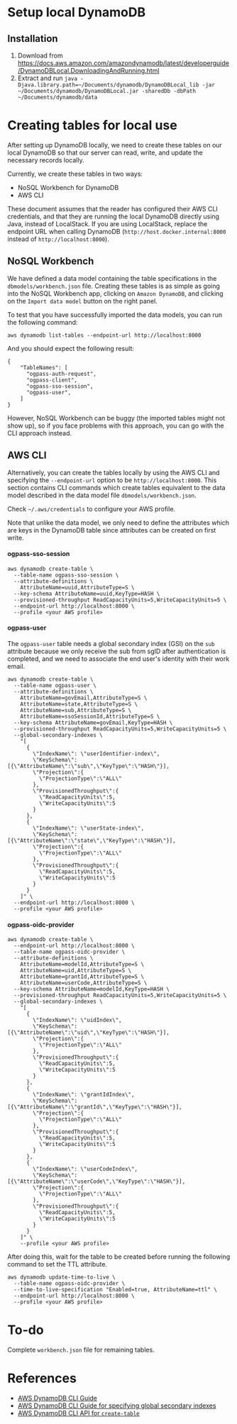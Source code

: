 # Setup local DynamoDB

## Installation

1. Download from https://docs.aws.amazon.com/amazondynamodb/latest/developerguide/DynamoDBLocal.DownloadingAndRunning.html
2. Extract and run `java -Djava.library.path=~/Documents/dynamodb/DynamoDBLocal_lib -jar ~/Documents/dynamodb/DynamoDBLocal.jar -sharedDb -dbPath ~/Documents/dynamodb/data`

# Creating tables for local use
After setting up DynamoDB locally, we need to create these tables on our local 
DynamoDB so that our server can read, write, and update the necessary records 
locally. 

Currently, we create these tables in two ways:
- NoSQL Workbench for DynamoDB
- AWS CLI

These document assumes that the reader has configured their AWS CLI credentials,
and that they are running the local DynamoDB directly using Java, instead of
LocalStack. If you are using LocalStack, replace the endpoint URL when calling
DynamoDB (`http://host.docker.internal:8000` instead of `http://localhost:8000`).

## NoSQL Workbench

We have defined a data model containing the table specifications in the 
`dbmodels/workbench.json` file. Creating these tables is as simple as going
into the NoSQL Workbench app, clicking on `Amazon DynamoDB`, and clicking on
the `Import data model` button on the right panel.

To test that you have successfully imported the data models, you can run the
following command:

```
aws dynamodb list-tables --endpoint-url http://localhost:8000
```

And you should expect the following result:
```
{
    "TableNames": [
      "ogpass-auth-request",
      "ogpass-client",  
      "ogpass-sso-session",
      "ogpass-user",
    ]
}
```

However, NoSQL Workbench can be buggy (the imported tables might not show up), so 
if you face problems with this approach, you can go with the CLI approach instead.

## AWS CLI
Alternatively, you can create the tables locally by using the AWS CLI and specifying
the `--endpoint-url` option to be `http://localhost:8000`. This section contains CLI
commands which create tables equivalent to the data model described in the data model
file `dbmodels/workbench.json`.

Check `~/.aws/credentials` to configure your AWS profile.

Note that unlike the data model, we only need to define the attributes which
are keys in the DynamoDB table since attributes can be created on first write.

#### ogpass-sso-session
```
aws dynamodb create-table \
  --table-name ogpass-sso-session \
  --attribute-definitions \
    AttributeName=uuid,AttributeType=S \
  --key-schema AttributeName=uuid,KeyType=HASH \
  --provisioned-throughput ReadCapacityUnits=5,WriteCapacityUnits=5 \
  --endpoint-url http://localhost:8000 \
  --profile <your AWS profile>
```

#### ogpass-user
The `ogpass-user` table needs a global secondary index (GSI) on the `sub` attribute because we only receive the sub from sgID after authentication is completed, and we need to associate the end user's identity with their work email.

```
aws dynamodb create-table \
  --table-name ogpass-user \
  --attribute-definitions \
    AttributeName=govEmail,AttributeType=S \
    AttributeName=state,AttributeType=S \
    AttributeName=sub,AttributeType=S \
    AttributeName=ssoSessionId,AttributeType=S \
  --key-schema AttributeName=govEmail,KeyType=HASH \
  --provisioned-throughput ReadCapacityUnits=5,WriteCapacityUnits=5 \
  --global-secondary-indexes \
    "[
      {
        \"IndexName\": \"userIdentifier-index\",
        \"KeySchema\": [{\"AttributeName\":\"sub\",\"KeyType\":\"HASH\"}],
        \"Projection\":{
          \"ProjectionType\":\"ALL\"
        },
        \"ProvisionedThroughput\":{
          \"ReadCapacityUnits\":5,
          \"WriteCapacityUnits\":5
        }
      },
      {
        \"IndexName\": \"userState-index\",
        \"KeySchema\": [{\"AttributeName\":\"state\",\"KeyType\":\"HASH\"}],
        \"Projection\":{
          \"ProjectionType\":\"ALL\"
        },
        \"ProvisionedThroughput\":{
          \"ReadCapacityUnits\":5,
          \"WriteCapacityUnits\":5
        }
      }
    ]" \
  --endpoint-url http://localhost:8000 \
  --profile <your AWS profile>
```

#### ogpass-oidc-provider
```
aws dynamodb create-table \
  --endpoint-url http://localhost:8000 \
  --table-name ogpass-oidc-provider \
  --attribute-definitions \
    AttributeName=modelId,AttributeType=S \
    AttributeName=uid,AttributeType=S \
    AttributeName=grantId,AttributeType=S \
    AttributeName=userCode,AttributeType=S \
  --key-schema AttributeName=modelId,KeyType=HASH \
  --provisioned-throughput ReadCapacityUnits=5,WriteCapacityUnits=5 \
  --global-secondary-indexes \
    "[
      {
        \"IndexName\": \"uidIndex\",
        \"KeySchema\": [{\"AttributeName\":\"uid\",\"KeyType\":\"HASH\"}],
        \"Projection\":{
          \"ProjectionType\":\"ALL\"
        },
        \"ProvisionedThroughput\":{
          \"ReadCapacityUnits\":5,
          \"WriteCapacityUnits\":5
        }
      },
      {
        \"IndexName\": \"grantIdIndex\",
        \"KeySchema\": [{\"AttributeName\":\"grantId\",\"KeyType\":\"HASH\"}],
        \"Projection\":{
          \"ProjectionType\":\"ALL\"
        },
        \"ProvisionedThroughput\":{
          \"ReadCapacityUnits\":5,
          \"WriteCapacityUnits\":5
        }
      },
      {
        \"IndexName\": \"userCodeIndex\",
        \"KeySchema\": [{\"AttributeName\":\"userCode\",\"KeyType\":\"HASH\"}],
        \"Projection\":{
          \"ProjectionType\":\"ALL\"
        },
        \"ProvisionedThroughput\":{
          \"ReadCapacityUnits\":5,
          \"WriteCapacityUnits\":5
        }
      }
    ]" \
    --profile <your AWS profile>
```

After doing this, wait for the table to be created before running the following command to set the TTL attribute.

```
aws dynamodb update-time-to-live \
  --table-name ogpass-oidc-provider \
  --time-to-live-specification "Enabled=true, AttributeName=ttl" \
  --endpoint-url http://localhost:8000 \
  --profile <your AWS profile>
```

# To-do
Complete `workbench.json` file for remaining tables.

# References
- [AWS DynamoDB CLI Guide](https://docs.aws.amazon.com/amazondynamodb/latest/developerguide/Tools.CLI.html)
- [AWS DynamoDB CLI Guide for specifying global secondary indexes](https://docs.aws.amazon.com/amazondynamodb/latest/developerguide/GCICli.html)
- [AWS DynamoDB CLI API for `create-table`](https://docs.aws.amazon.com/cli/latest/reference/dynamodb/create-table.html)


